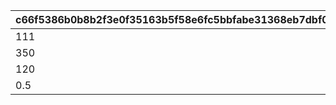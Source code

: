 |c66f5386b0b8b2f3e0f35163b5f58e6fc5bbfabe31368eb7dbf0334d50ac2980|422447dc0faac94c80726bfac0926c056c2d09b9a41f08730131d5c35884004c|2fee33d6501e60c1ce1a4be43ed415bb4951c216276a53c0133e1b8578eeb4eb|feb012a3418623811a0bbeaff93cc422dc3382929cc8ebb57dfff8a125bf3e10|
| --- | --- | --- | --- |
|111|105|108|1|
|350|160|255|2|
|120|105|110|3|
|0.5|2.5|1.5|4|